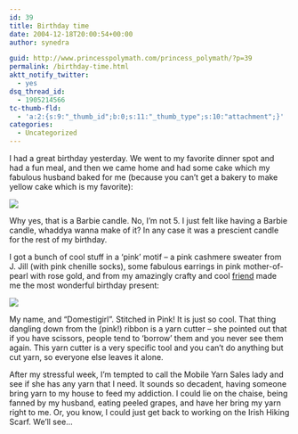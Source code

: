 ```yaml
---
id: 39
title: Birthday time
date: 2004-12-18T20:00:54+00:00
author: synedra

guid: http://www.princesspolymath.com/princess_polymath/?p=39
permalink: /birthday-time.html
aktt_notify_twitter:
  - yes
dsq_thread_id:
  - 1905214566
tc-thumb-fld:
  - 'a:2:{s:9:"_thumb_id";b:0;s:11:"_thumb_type";s:10:"attachment";}'
categories:
  - Uncategorized
---
```

I had a great birthday yesterday. We went to my favorite dinner spot and had a fun meal, and then we came home and had some cake which my fabulous husband baked for me (because you can&#8217;t get a bakery to make yellow cake which is my favorite):
  
![](http://www.perlgoddess.com/blog/images/barbiecake.jpg)
  
Why yes, that is a Barbie candle. No, I&#8217;m not 5. I just felt like having a Barbie candle, whaddya wanna make of it? In any case it was a prescient candle for the rest of my birthday.
  
I got a bunch of cool stuff in a &#8216;pink&#8217; motif &#8211; a pink cashmere sweater from J. Jill (with pink chenille socks), some fabulous earrings in pink mother-of-pearl with rose gold, and from my amazingly crafty and cool [friend](http://recklesscraft.blogspot.com/) made me the most wonderful birthday present:
  
![](http://www.perlgoddess.com/blog/images/bag.jpg)
  
My name, and &#8220;Domestigirl&#8221;. Stitched in Pink! It is just so cool. That thing dangling down from the (pink!) ribbon is a yarn cutter &#8211; she pointed out that if you have scissors, people tend to &#8216;borrow&#8217; them and you never see them again. This yarn cutter is a very specific tool and you can&#8217;t do anything but cut yarn, so everyone else leaves it alone.
  
After my stressful week, I&#8217;m tempted to call the Mobile Yarn Sales lady and see if she has any yarn that I need. It sounds so decadent, having someone bring yarn to my house to feed my addiction. I could lie on the chaise, being fanned by my husband, eating peeled grapes, and have her bring my yarn right to me. Or, you know, I could just get back to working on the Irish Hiking Scarf. We&#8217;ll see&#8230;